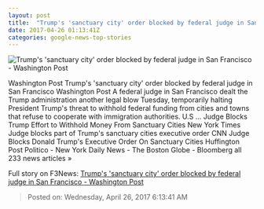 ```yaml
---
layout: post
title:  "Trump's 'sanctuary city' order blocked by federal judge in San Francisco - Washington Post"
date: 2017-04-26 01:13:41Z
categories: google-news-top-stories
---
```


![Trump's 'sanctuary city' order blocked by federal judge in San Francisco - Washington Post](https://img.washingtonpost.com/rf/image_1484w/2010-2019/WashingtonPost/2017/04/25/SocialIssues-Religion-Immigration/Images/Sanctuary_Cities_07439-625ce.jpg)

Washington Post Trump's 'sanctuary city' order blocked by federal judge in San Francisco Washington Post A federal judge in San Francisco dealt the Trump administration another legal blow Tuesday, temporarily halting President Trump's threat to withhold federal funding from cities and towns that refuse to cooperate with immigration authorities. U.S ... Judge Blocks Trump Effort to Withhold Money From Sanctuary Cities New York Times Judge blocks part of Trump's sanctuary cities executive order CNN Judge Blocks Donald Trump's Executive Order On Sanctuary Cities Huffington Post Politico - New York Daily News - The Boston Globe - Bloomberg all 233 news articles »


Full story on F3News: [Trump's 'sanctuary city' order blocked by federal judge in San Francisco - Washington Post](http://www.f3nws.com/n/G3tzJC)

> Posted on: Wednesday, April 26, 2017 6:13:41 AM
